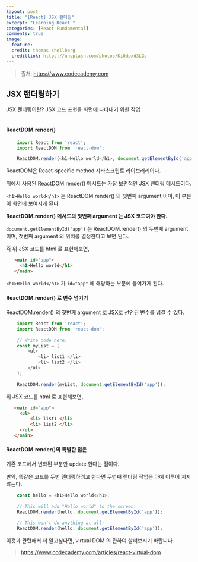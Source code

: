 ```yaml
---
layout: post
title: "[React] JSX 랜더링"
excerpt: "Learning React "
categories: [React Fundamental]
comments: true
image:
  feature:
  credit: thomas shellberg
  creditlink: https://unsplash.com/photos/Ki0dpxd3LGc
---
```


>출처: https://www.codecademy.com

## JSX 랜더링하기 

JSX 랜더링이란? JSX 코드 표현을 화면에 나타내기 위한 작업
<br/><br/>

#### ReactDOM.render()

```javascript
    import React from 'react';
    import ReactDOM from 'react-dom';

    ReactDOM.render(<h1>Hello world</h1>, document.getElementById('app'));
```

ReactDOM은 React-specific method 자바스크립트 라이브러리이다.

위에서 사용된 ReactDOM.render() 메서드는 가장 보편적인 JSX 랜더링 메서드이다. 

`<h1>Hello world</h1>` 는 ReactDOM.render() 의 첫번째 argument 이며, 이 부분이 화면에 보여지게 된다.

 **ReactDOM.render() 메서드의 첫번째 argument 는 JSX 코드여야 한다.**  
 
 `document.getElementById('app')` 는 ReactDOM.render() 의 두번째 argument 이며, 첫번째 argument 의 위치를 결정한다고 보면 된다. 
 
 즉 위 JSX 코드를 html 로 표현해보면, 
 
 ```html
    <main id="app">
      <h1>Hello world</h1>
    </main>
```

`<h1>Hello world</h1>` 가 `id="app"` 에 해당하는 부분에 들어가게 된다. 


#### ReactDOM.render() 로 변수 넘기기 

ReactDOM.render() 의 첫번째 argument 로  JSX로 선언된 변수를 넘길 수 있다. 

```javascript
    import React from 'react';
    import ReactDOM from 'react-dom';
    
    // Write code here:
    const myList = ( 
        <ul>
            <li> list1 </li>
            <li> list2 </li>        
        </ul>
    );
    
    ReactDOM.render(myList, document.getElementById('app'));
```

 위 JSX 코드를 html 로 표현해보면, 
 
 ```html
    <main id="app">
      <ul>
          <li> list1 </li>
          <li> list2 </li>        
      </ul>
    </main>
```

#### ReactDOM.render()의 특별한 점은

기존 코드에서 변화된 부분만 update 한다는 점이다. 

만약, 똑같은 코드를 두번 랜더링하려고 한다면 두번째 랜더링 작업은 아예 이루어 지지 않는다.

```javascript
    const hello = <h1>Hello world</h1>;
    
    // This will add "Hello world" to the screen:    
    ReactDOM.render(hello, document.getElementById('app'));
    
    // This won't do anything at all:    
    ReactDOM.render(hello, document.getElementById('app'));
```

이것과 관련해서 더 알고싶다면, virtual DOM 의 관하여 살펴보시기 바랍니다. 
>https://www.codecademy.com/articles/react-virtual-dom

